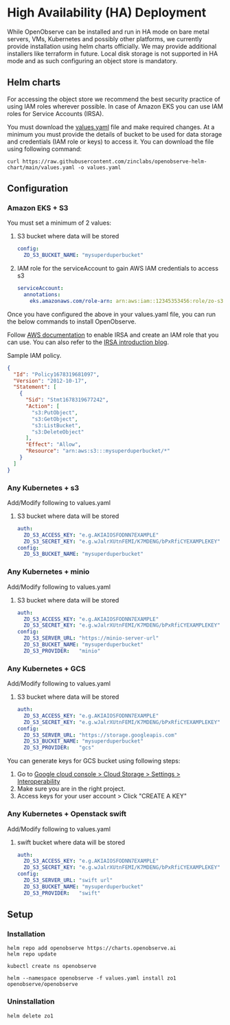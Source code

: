# High Availability (HA) Deployment

While OpenObserve can be installed and run in HA mode on bare metal servers, VMs, Kubernetes and possibly other platforms, we currently provide installation using helm charts officially. We may provide additional installers like terraform in future. Local disk storage is not supported in HA mode and as such configuring an object store is mandatory.

## Helm charts

For accessing the object store we recommend the best security practice of using IAM roles wherever possible. In case of Amazon EKS you can use IAM roles for Service Accounts (IRSA).

You must download the [values.yaml](https://github.com/zinclabs/openobserve-helm-chart/blob/main/values.yaml) file and make required changes. At a minimum you must provide the details of bucket to be used for data storage and credentials (IAM role or keys) to access it. You can download the file using following command:

```shell
curl https://raw.githubusercontent.com/zinclabs/openobserve-helm-chart/main/values.yaml -o values.yaml
```

## Configuration

### Amazon EKS + S3

You must set a minimum of 2 values:

1. S3 bucket where data will be stored
    ```yaml
    config:
      ZO_S3_BUCKET_NAME: "mysuperduperbucket"
    ```
1. IAM role for the serviceAccount to gain AWS IAM credentials to access s3
    ```yaml
    serviceAccount:
      annotations:
        eks.amazonaws.com/role-arn: arn:aws:iam::12345353456:role/zo-s3-eks
    ```

Once you have configured the above in your values.yaml file, you can run the below commands to install OpenObserve.

Follow [AWS documentation](https://docs.aws.amazon.com/eks/latest/userguide/iam-roles-for-service-accounts.html) to enable IRSA and create an IAM role that you can use. You can also refer to the [IRSA introduction blog](https://aws.amazon.com/blogs/opensource/introducing-fine-grained-iam-roles-service-accounts/).

Sample IAM policy.

```json
{
  "Id": "Policy1678319681097",
  "Version": "2012-10-17",
  "Statement": [
    {
      "Sid": "Stmt1678319677242",
      "Action": [
        "s3:PutObject",
        "s3:GetObject",
        "s3:ListBucket",
        "s3:DeleteObject"
      ],
      "Effect": "Allow",
      "Resource": "arn:aws:s3:::mysuperduperbucket/*"
    }
  ]
}
```

### Any Kubernetes + s3

Add/Modify following to values.yaml

1. S3 bucket where data will be stored
    ```yaml
    auth:
      ZO_S3_ACCESS_KEY: "e.g.AKIAIOSFODNN7EXAMPLE"
      ZO_S3_SECRET_KEY: "e.g.wJalrXUtnFEMI/K7MDENG/bPxRfiCYEXAMPLEKEY"
    config:
      ZO_S3_BUCKET_NAME: "mysuperduperbucket"
    ```

### Any Kubernetes + minio

Add/Modify following to values.yaml

1. S3 bucket where data will be stored
    ```yaml
    auth:
      ZO_S3_ACCESS_KEY: "e.g.AKIAIOSFODNN7EXAMPLE"
      ZO_S3_SECRET_KEY: "e.g.wJalrXUtnFEMI/K7MDENG/bPxRfiCYEXAMPLEKEY"
    config:
      ZO_S3_SERVER_URL: "https://minio-server-url"
      ZO_S3_BUCKET_NAME: "mysuperduperbucket"
      ZO_S3_PROVIDER:	"minio"	
    ```

### Any Kubernetes + GCS

Add/Modify following to values.yaml

1. S3 bucket where data will be stored
    ```yaml
    auth:
      ZO_S3_ACCESS_KEY: "e.g.AKIAIOSFODNN7EXAMPLE"
      ZO_S3_SECRET_KEY: "e.g.wJalrXUtnFEMI/K7MDENG/bPxRfiCYEXAMPLEKEY"
    config:
      ZO_S3_SERVER_URL: "https://storage.googleapis.com"
      ZO_S3_BUCKET_NAME: "mysuperduperbucket"
      ZO_S3_PROVIDER:	"gcs"	
    ```

You can generate  keys for GCS bucket using following steps:

1. Go to [Google cloud console > Cloud Storage > Settings > Interoperability](https://console.cloud.google.com/storage/settings;tab=interoperability) 
1. Make sure you are in the right project.
1. Access keys for your user account > Click "CREATE A KEY"


### Any Kubernetes + Openstack swift

Add/Modify following to values.yaml

1. swift bucket where data will be stored
    ```yaml
    auth:
      ZO_S3_ACCESS_KEY: "e.g.AKIAIOSFODNN7EXAMPLE"
      ZO_S3_SECRET_KEY: "e.g.wJalrXUtnFEMI/K7MDENG/bPxRfiCYEXAMPLEKEY"
    config:
      ZO_S3_SERVER_URL: "swift url"
      ZO_S3_BUCKET_NAME: "mysuperduperbucket"
      ZO_S3_PROVIDER:	"swift"	
    ```

## Setup

### Installation

```shell
helm repo add openobserve https://charts.openobserve.ai
helm repo update

kubectl create ns openobserve

helm --namespace openobserve -f values.yaml install zo1 openobserve/openobserve
```

### Uninstallation

```shell
helm delete zo1
```



